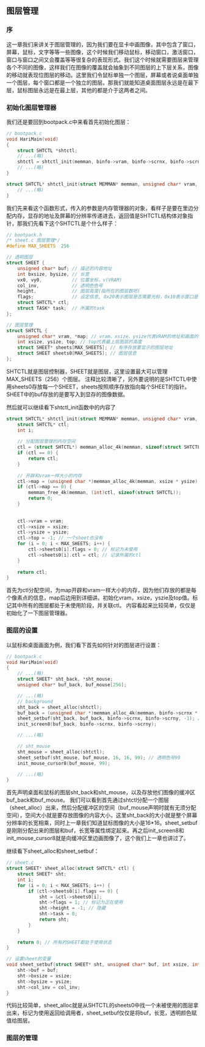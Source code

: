 ## 图层管理

### 序
这一章我们来讲关于图层管理的，因为我们要在显卡中画图像，其中包含了窗口，屏幕，鼠标，文字等等一些图像，这个时候我们移动鼠标，移动窗口，激活窗口，窗口与窗口之间又会覆盖等等很复杂的表现形式。我们这个时候就需要图层来管理各个不同的图像，这样我们在图像的覆盖就会抽象到不同图层的上下层关系，图像的移动就表现位图层的移动。这里我们令鼠标单独一个图层，屏幕或者说桌面单独一个图层，每个窗口都是一个独立的图层。那我们就能知道桌面图层永远是在最下层，鼠标图层永远是在最上层，其他的都是介于这两者之间。

### 初始化图层管理器
我们还是要回到bootpack.c中来看首先初始化图层：
```c
// bootpack.c
void HariMain(void)
{
    struct SHTCTL *shtctl;
    // ...(略)
	shtctl = shtctl_init(memman, binfo->vram, binfo->scrnx, binfo->scrny);
    // ...(略)
}

struct SHTCTL* shtctl_init(struct MEMMAN* memman, unsigned char* vram, int xsize, int ysize) {
    // ...(略)
}
```
我们先来看这个函数形式，传入的参数是内存管理器的对象，看样子是要在里边分配内存，显存的地址及屏幕的分辨率传递进去，返回值是SHTCTL结构体对象指针，那我们先看下这个SHTCTL是个什么样子：
```c
// bootpack.h
/* sheet.c 图层管理*/
#define MAX_SHEETS  256

// 透明图层
struct SHEET {
	unsigned char* buf; // 描述的内容地址
	int bxsize, bysize, // 长宽
	vx0, vy0,           // 位置坐标，v(VRAM)
	col_inv,            // 透明色色号
	height,             // 图层高度(指所在的图层数吧)
	flags;              // 设定信息, 0x20表示图层是否需要光标，0x10表示窗口是否是应用程序, 0x01表示是否自动关闭
	struct SHTCTL* ctl;
	struct TASK* task;  // 所属的task
};

// 图层管理
struct SHTCTL {
	unsigned char* vram, *map; // vram、xsize、ysize代表VRAM的地址和画面的大小, map表示画面上每个点是哪个图层
	int xsize, ysize, top; // top代表最上层图层的高度
	struct SHEET* sheets[MAX_SHEETS]; // 有序存放要显示的图层地址
	struct SHEET sheets0[MAX_SHEETS]; // 图层信息
};
```
SHTCTL就是图层控制器，SHEET就是图层，这里设置最大可以管理MAX_SHEETS（256）个图层。
注释比较清晰了，另外要说明的是SHTCTL中使用sheets0存放每一个SHEET，sheets按照顺序存放指向每个SHEET的指针。SHEET中的buf存放的是要写入到显存的图像数据。

然后就可以继续看下shtctl_init函数中的内容了
```c
struct SHTCTL* shtctl_init(struct MEMMAN* memman, unsigned char* vram, int xsize, int ysize) {
	struct SHTCTL* ctl;
	int i;
	
	// 分配图层管理的内存空间
	ctl = (struct SHTCTL*) memman_alloc_4k(memman, sizeof(struct SHTCTL));
	if (ctl == 0) {
		return ctl;
	}
	
	// 开辟和vram一样大小的内存
	ctl->map = (unsigned char *)memman_alloc_4k(memman, xsize * ysize);
	if (ctl->map == 0) {
		memman_free_4k(memman, (int)ctl, sizeof(struct SHTCTL));
		return 0;
	}
	
	
	ctl->vram = vram;
	ctl->xsize = xsize;
	ctl->ysize = ysize;
	ctl->top = -1; // 一个sheet也没有
	for (i = 0; i < MAX_SHEETS; i++) {
		ctl->sheets0[i].flags = 0; // 标记为未使用
		ctl->sheets0[i].ctl = ctl; // 记录所属的ctl
	}
	
	return ctl;
}
```
首先为ctl分配空间，为map开辟和vram一样大小的内存，因为他们存放的都是每个像素点的信息，map后边用到详细讲。初始化vram，xsize，yszie及top值。标记其中所有的图层都处于未使用阶段，并关联ctl。
内容看起来比较简单，仅仅是初始化了一下图层管理器。

### 图层的设置
以鼠标和桌面画面为例，我们看下首先如何针对的图层进行设置：
```c
// bootpack.c
void HariMain(void)
{
    // ...(略)
    struct SHEET* sht_back, *sht_mouse;
	unsigned char* buf_back, buf_mouse[256];

    // ...(略)
    // background
    sht_back = sheet_alloc(shtctl);
	buf_back = (unsigned char *)memman_alloc_4k(memman, binfo->scrnx * binfo->scrny);
	sheet_setbuf(sht_back, buf_back, binfo->scrnx, binfo->scrny, -1); //没有透明色
	init_screen8(buf_back, binfo->scrnx, binfo->scrny);

    // ...(略)

    // sht_mouse
	sht_mouse = sheet_alloc(shtctl);
	sheet_setbuf(sht_mouse, buf_mouse, 16, 16, 99); // 透明色号99
	init_mouse_cursor8(buf_mouse, 99);

    // ...(略)
}
```
首先声明桌面和鼠标的图层sht_back和sht_mouse，以及存放他们图像的缓冲区buf_back和buf_mouse。
我们可以看到首先通过shtctl分配一个图层（sheet_alloc）出来，然后分配缓冲区的空间（buf_mouse声明时就有无须分配空间），空间大小就是要存放图像的内容大小，这里sht_back的大小就是整个屏幕分辨率的长宽相乘，同时上一章我们知道鼠标图像的大小是16\*16。sheet_setbuf是刚刚分配出来的图层和buf，长宽等属性绑定起来。再之后init_screen8和init_mouse_cursor8就是向缓冲区里边画图像了，这个我们上一章也讲过了。

继续看下sheet_alloc和sheet_setbuf：

```c
// sheet.c
struct SHEET* sheet_alloc(struct SHTCTL* ctl) {
	struct SHEET* sht;
	int i;
	for (i = 0; i < MAX_SHEETS; i++) {
		if (ctl->sheets0[i].flags == 0) {
			sht = &ctl->sheets0[i];
			sht->flags = 1; // 标记为正在使用
			sht->height = -1; // 隐藏
			sht->task = 0;
			return sht;
		}
	}
	
	return 0; // 所有的SHEET都处于使用状态
}

// 设置sheet的变量
void sheet_setbuf(struct SHEET* sht, unsigned char* buf, int xsize, int ysize, int col_inv) {
	sht->buf = buf;
	sht->bxsize = xsize;
	sht->bysize = ysize;
	sht->col_inv = col_inv;
}
```
代码比较简单，sheet_alloc就是从SHTCTL的sheets0中找一个未被使用的图层拿出来，标记为使用返回给调用者，sheet_setbuf仅仅是将buf，长宽，透明颜色赋值给图层。

### 图层的管理